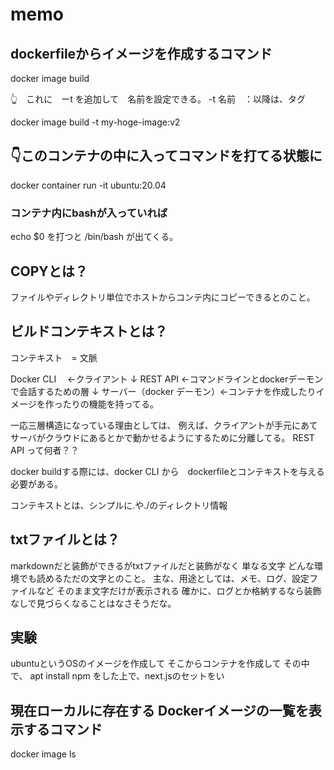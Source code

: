 # memo
## dockerfileからイメージを作成するコマンド
docker image build

👆　これに　ーt を追加して　名前を設定できる。 -t 名前　：以降は、タグ

docker image build -t my-hoge-image:v2



## 👇このコンテナの中に入ってコマンドを打てる状態に
docker container run -it ubuntu:20.04

### コンテナ内にbashが入っていれば
echo $0
を打つと
/bin/bash
が出てくる。


## COPYとは？
ファイルやディレクトリ単位でホストからコンテ内にコピーできるとのこと。

## ビルドコンテキストとは？
コンテキスト　=  文脈

Docker CLI 　←クライアント
↓
REST API ←コマンドラインとdockerデーモンで会話するための層
↓
サーバー（docker デーモン）←コンテナを作成したりイメージを作ったりの機能を持ってる。

一応三層構造になっている理由としては、
例えば、クライアントが手元にあてサーバがクラウドにあるとかで動かせるようにするために分離してる。
REST API って何者？？

docker buildする際には、docker CLI から　dockerfileとコンテキストを与える必要がある。

コンテキストとは、シンプルに.や./のディレクトリ情報


## txtファイルとは？
markdownだと装飾ができるがtxtファイルだと装飾がなく
単なる文字
どんな環境でも読めるただの文字とのこと。
主な、用途としては、メモ、ログ、設定ファイルなど
そのまま文字だけが表示される
確かに、ログとか格納するなら装飾なしで見づらくなることはなさそうだな。





## 実験
ubuntuというOSのイメージを作成して
そこからコンテナを作成して
その中で、
apt install npm 
をした上で、next.jsのセットをい









## 現在ローカルに存在する Dockerイメージの一覧を表示するコマンド
docker image ls






